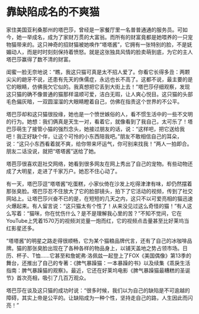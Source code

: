 # 靠缺陷成名的不爽猫

家住美国亚利桑那州的塔巴莎，曾经是一家餐厅里一名普普通通的服务员。可如今，她一举成名，成为了家财万贯的大富翁。而所有的财富竟都是她喂养的一只宠物猫带来的。这只神奇的招财猫被她唤作“塔塔酱”，它拥有一张特别的脸，不是妩媚动人，而是时时刻刻保持着愤怒。就是这张独具风情的脸卖萌到底，为它的主人塔巴莎赢得了数不清的财富。 

闺蜜一脸无奈地说：“瞧，我这只猫可真是太不招人爱了。你看它长得多丑：两颗尖尖的龅牙不说，还患有先天的侏儒症，永远也长不高了。这都不说，最主要的是它的眼睛，仿佛我欠它似的。我真想把它丢到大街上去！”塔巴莎仔细观察，发现这只猫的确不像普通的猫那样温顺可爱，洁白无瑕，让人爽心悦目。这只猫的头部毛色偏灰暗，一双圆溜溜的大眼睛瞪着自己，仿佛在指责这个世界的不公平。 

塔巴莎却和这只猫很投缘，她也是一个愤世嫉俗的人，看不惯生活中的一些不文明的行为。她想：我们俩真是天生一对，看着它，就像看到了我自己，太可乐了！塔巴莎萌生了接管小猫的强烈念头，她接过朋友的话，说：“这样吧，把它送给我吧！我正好缺个伴，让这个可怜的小东西陪我吧。”朋友不敢相信自己的耳朵，说：“这只小东西看着就不爽，给你带来坏运气，你可别来找我！”两人一拍即合。朋友二话没说，就把“塔塔酱”送给了她。 

塔芭莎很喜欢逛社交网络，她看到很多网友在网上秀出了自己的宠物。有些动物还成了大明星，走进了千家万户。她忍不住心动了。 

有一天，塔巴莎逗“塔塔酱”吃蛋糕，小家伙倚在沙发上吃得津津有味，却仍然摆着那张臭脸。塔巴莎忍不住放大了它的脸部镜头，拍下了它活动的视频，传到了社交网站上。让塔巴莎兴奋不已的是，在短短的几天之内，这只不以可爱亮相的猫迅速火爆起来。有人留言说：“这只猫太有个性了！从来没见过这么奇怪的猫！”有人这么写着：“猫咪，你在忧伤什么？是不是理解我心里的苦？”不知不觉间，它在YouTube上凭着1570万的视频浏览量一炮而红，它的视频点击量甚至比好莱坞当红影星还多。 

“塔塔酱”的明星之路走得很顺畅，它为某个猫粮品牌代言，还有了自己的冰咖啡品牌。猫的那张臭脸出现在了各种各样的物品身上，以铺天盖地之势占领市场。日历、杯子、T恤……它甚至和詹妮弗·洛佩兹一起登上了FOX《美国偶像》第13季的舞台，还推出了自己的专著：《脾气暴躁猫：一本暴躁的书》以及续集《乖戾生活指南：脾气暴躁猫的观察》。最近，它还在好莱坞电影《脾气暴躁猫最糟糕的圣诞节》首次亮相，吸引了几百万观众。 

塔巴莎在谈及这只猫的成功时说：“很多时候，我们以为自己的缺陷是不可逾越的障碍，其实上帝是公平的。让缺陷成为一种个性，坚持走自己的路，人生因此而闪亮！”